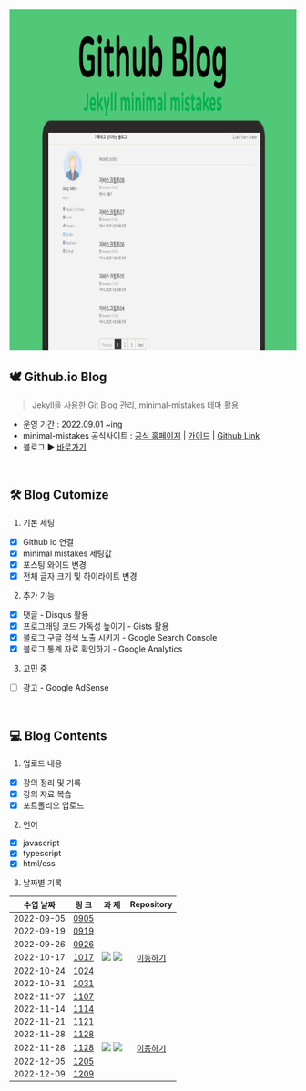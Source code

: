 <center>
<img src="/images/gitblogimg.png" width="100%" height="600px">
</center>

## 🕊 Github.io Blog
> Jekyll을 사용한 Git Blog 관리, minimal-mistakes 테마 활용

- 운영 기간 : 2022.09.01 ~ing
- minimal-mistakes 공식사이트 : [공식 홈페이지](https://mmistakes.github.io/minimal-mistakes/) | [가이드](https://mmistakes.github.io/minimal-mistakes/docs/quick-start-guide/) | [Github Link](https://github.com/mmistakes/minimal-mistakes)
- 블로그 ▶️ [바로가기](https://wkdtqpls.github.io/)

<br>

## 🛠 Blog Cutomize

1. 기본 세팅
  - [x] Github io 연결
  - [x] minimal mistakes 세팅값
  - [x] 포스팅 와이드 변경
  - [x] 전체 글자 크기 및 하이라이트 변경
2. 추가 기능
  - [x] 댓글 - Disqus 활용
  - [x] 프로그래밍 코드 가독성 높이기 - Gists 활용
  - [x] 블로그 구글 검색 노출 시키기 - Google Search Console
  - [x] 블로그 통계 자료 확인하기 - Google Analytics
3. 고민 중
  - [ ] 광고 - Google AdSense

<br>

## 💻 Blog Contents
1. 업로드 내용
- [x] 강의 정리 및 기록
- [x] 강의 자료 복습
- [x] 포트폴리오 업로드
2. 언어
- [x] javascript
- [x] typescript
- [x] html/css

3. 날짜별 기록
   
|수업 날짜| 링 크 | 과 제 | Repository |
|:------:|:---:|:---:|:---:|
|2022-09-05|<a href="https://wkdtpqls.github.io/typescript/typescript01/">0905</a>|||
|2022-09-19|<a href="https://wkdtpqls.github.io/typescript/typescript02/">0919</a>|||
|2022-09-26|<a href="https://wkdtpqls.github.io/typescript/typescript02/">0926</a>|||
|2022-10-17|<a href="https://wkdtpqls.github.io/portfolio/project01/">1017</a>|<a href="https://wkdtpqls.github.io/HtmlCSSHardCoding/" target="_blank"><img src="https://img.shields.io/badge/RESUME-FF3633?style=flat&logo=Github&logoColor=white" /></a>  <a href="https://typescript-resume.netlify.app/" target="_blank"><img src="https://img.shields.io/badge/RESUME-00C7B7?style=flat&logo=Netlify&logoColor=white" /></a>|<a href="https://github.com/wkdtpqls/HtmlCSSHardCoding">이동하기</a>|
|2022-10-24|<a href="https://wkdtpqls.github.io/javascript/javascript01/">1024</a>|||
|2022-10-31|<a href="https://wkdtpqls.github.io/javascript/javascript02/">1031</a>|||
|2022-11-07|<a href="https://wkdtpqls.github.io/javascript/javascript03/">1107</a>|||
|2022-11-14|<a href="https://wkdtpqls.github.io/javascript/javascript04/">1114</a>|||
|2022-11-21|<a href="https://wkdtpqls.github.io/javascript/javascript05/">1121</a>|||
|2022-11-28|<a href="https://wkdtpqls.github.io/javascript/javascript06/">1128</a>|||
|2022-11-28|<a href="https://wkdtpqls.github.io/portfolio/project02/">1128</a>|<a href="https://wkdtpqls.github.io/Portfolio/" target="_blank"><img src="https://img.shields.io/badge/Portfolio-FF3633?style=flat&logo=Github&logoColor=white" /></a>  <a href="https://javascript-porfolio.netlify.app/" target="_blank"><img src="https://img.shields.io/badge/Portfolio-00C7B7?style=flat&logo=Netlify&logoColor=white" /></a>|<a href="https://github.com/wkdtpqls/Portfolio">이동하기</a>|
|2022-12-05|<a href="https://wkdtpqls.github.io/javascript/javascript07/">1205</a>|||
|2022-12-09|<a href="https://wkdtpqls.github.io/javascript/javascript08/">1209</a>|||

